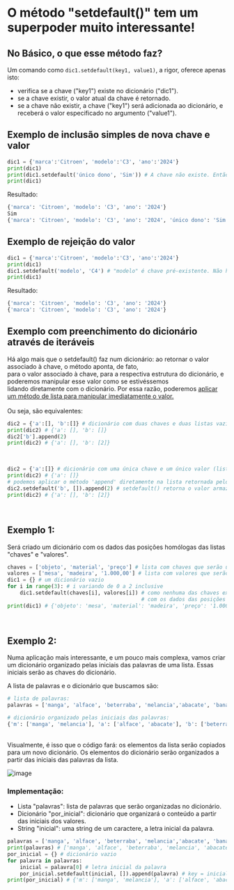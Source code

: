 # O método "setdefault()" tem um superpoder muito interessante!

## No Básico, o que esse método faz?
Um comando como ```dic1.setdefault(key1, value1)```, a rigor, oferece apenas isto:<br/>
* verifica se a chave ("key1") existe no dicionário ("dic1").
* se a chave existir, o valor atual da chave é retornado.
* se a chave não existir, a chave ("key1") será adicionada ao dicionário, e receberá o valor especificado no argumento ("value1").

## Exemplo de inclusão simples de nova chave e valor
```python
dic1 = {'marca':'Citroen', 'modelo':'C3', 'ano':'2024'}
print(dic1)
print(dic1.setdefault('único dono', 'Sim')) # A chave não existe. Então ela será criada, e o novo valor retornará para o print imprimir.
print(dic1)
```
Resultado:
```python
{'marca': 'Citroen', 'modelo': 'C3', 'ano': '2024'}
Sim
{'marca': 'Citroen', 'modelo': 'C3', 'ano': '2024', 'único dono': 'Sim'}
```

## Exemplo de rejeição do valor
```python
dic1 = {'marca':'Citroen', 'modelo':'C3', 'ano':'2024'}
print(dic1)
dic1.setdefault('modelo', 'C4') # "modelo" é chave pré-existente. Não haverá alterações. Valor continuará "C3".
print(dic1)
```
Resultado:
```python
{'marca': 'Citroen', 'modelo': 'C3', 'ano': '2024'}
{'marca': 'Citroen', 'modelo': 'C3', 'ano': '2024'}
```

## Exemplo com preenchimento do dicionário através de iteráveis

Há algo mais que o setdefault() faz num dicionário: ao retornar o valor associado à chave, o método aponta, de fato,<br/>
para o valor associado à chave, para a respectiva estrutura do dicionário, e poderemos manipular esse valor como se estivéssemos <br/>
lidando diretamente com o dicionário. Por essa razão, poderemos <ins>aplicar um método de lista para manipular imediatamente o valor.</ins><br/><br/>
Ou seja, são equivalentes:<br/>
```python
dic2 = {'a':[], 'b':[]} # dicionário com duas chaves e duas listas vazias associadas como valores.
print(dic2) # {'a': [], 'b': []}
dic2['b'].append(2)
print(dic2) # {'a': [], 'b': [2]}
```
<br/>

```python
dic2 = {'a':[]} # dicionário com uma única chave e um único valor (lista vazia).
print(dic2) # {'a': []}
# podemos aplicar o método 'append' diretamente na lista retornada pelo setdefault()!
dic2.setdefault('b', []).append(2) # setdefault() retorna o valor armazenado no dicionário (expondo a respectiva estrutura do dicionário) 
print(dic2) # {'a': [], 'b': [2]}
```
<br/>

## Exemplo 1:<br/>
Será criado um dicionário com os dados das posições homólogas das listas "chaves" e "valores".<br/> 
```python
chaves = ['objeto', 'material', 'preço'] # lista com chaves que serão usadas no dicionário
valores = ['mesa', 'madeira', '1.000,00'] # lista com valores que serão usados no dicionário
dic1 = {} # um dicionário vazio
for i in range(3): # i variando de 0 a 2 inclusive
    dic1.setdefault(chaves[i], valores[i]) # como nenhuma das chaves existe, será criado o par chave-valor
                                           # com os dados das posições homólogas das duas listas.
print(dic1) # {'objeto': 'mesa', 'material': 'madeira', 'preço': '1.000,00'}
```
<br/>

## Exemplo 2:<br/>
Numa aplicação mais interessante, e um pouco mais complexa, vamos criar um dicionário organizado pelas iniciais das palavras de uma lista. Essas iniciais serão as chaves do dicionário. <br/>

A lista de palavras e o dicionário que buscamos são:<br/>
```python
# lista de palavras:
palavras = ['manga', 'alface', 'beterraba', 'melancia','abacate', 'banana']

# dicionário organizado pelas iniciais das palavras:
{'m': ['manga', 'melancia'], 'a': ['alface', 'abacate'], 'b': ['beterraba', 'banana']}
```
<br/>
Visualmente, é isso que o código fará: os elementos da lista serão copiados para um novo dicionário.  
Os elementos do dicionário serão organizados a partir das iniciais das palavras da lista.<br/>

![image](https://github.com/user-attachments/assets/bacee93f-8080-4ed8-a2a0-7f51a9686973)


### Implementação:<br/>
* Lista "palavras": lista de palavras que serão organizadas no dicionário.<br/>
* Dicionário "por_inicial": dicionário que organizará o conteúdo a partir das iniciais dos valores.<br/>
* String "inicial": uma string de um caractere, a letra inicial da palavra.<br/>

```python
palavras = ['manga', 'alface', 'beterraba', 'melancia','abacate', 'banana'] # lista original de palavras
print(palavras) # ['manga', 'alface', 'beterraba', 'melancia', 'abacate', 'banana']
por_inicial = {} # dicionário vazio
for palavra in palavras:
    inicial = palavra[0] # letra inicial da palavra
    por_inicial.setdefault(inicial, []).append(palavra) # key = inicial, value = lista de palavras com a inicial
print(por_inicial) # {'m': ['manga', 'melancia'], 'a': ['alface', 'abacate'], 'b': ['beterraba', 'banana']}
```
